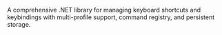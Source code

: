 A comprehensive .NET library for managing keyboard shortcuts and keybindings with multi-profile support, command registry, and persistent storage.
